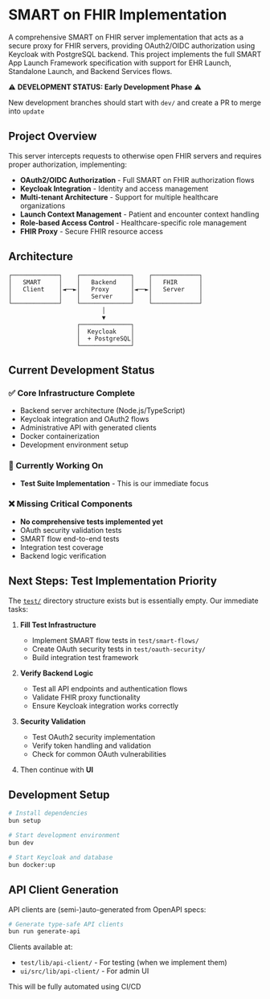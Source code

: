 # SMART on FHIR Implementation

A comprehensive SMART on FHIR server implementation that acts as a secure proxy for FHIR servers, providing OAuth2/OIDC authorization using Keycloak with PostgreSQL backend. This project implements the full SMART App Launch Framework specification with support for EHR Launch, Standalone Launch, and Backend Services flows.

⚠️ **DEVELOPMENT STATUS: Early Development Phase** ⚠️

New development branches should start with `dev/` and create a PR to merge into `update`

## Project Overview

This server intercepts requests to otherwise open FHIR servers and requires proper authorization, implementing:

- **OAuth2/OIDC Authorization** - Full SMART on FHIR authorization flows
- **Keycloak Integration** - Identity and access management
- **Multi-tenant Architecture** - Support for multiple healthcare organizations
- **Launch Context Management** - Patient and encounter context handling
- **Role-based Access Control** - Healthcare-specific role management
- **FHIR Proxy** - Secure FHIR resource access

## Architecture

```
┌─────────────┐    ┌──────────────┐    ┌─────────────┐
│   SMART     │    │   Backend    │    │   FHIR      │
│   Client    │◄──►│   Proxy      │◄──►│   Server    │
│             │    │   Server     │    │             │
└─────────────┘    └──────────────┘    └─────────────┘
                          │
                          ▼
                   ┌──────────────┐
                   │  Keycloak    │
                   │  + PostgreSQL│
                   └──────────────┘
```

## Current Development Status

### ✅ Core Infrastructure Complete

- Backend server architecture (Node.js/TypeScript)
- Keycloak integration and OAuth2 flows
- Administrative API with generated clients
- Docker containerization
- Development environment setup

### 🚧 Currently Working On

- **Test Suite Implementation** - This is our immediate focus

### ❌ Missing Critical Components

- **No comprehensive tests implemented yet**
- OAuth security validation tests
- SMART flow end-to-end tests
- Integration test coverage
- Backend logic verification

## Next Steps: Test Implementation Priority

The [`test/`](test/) directory structure exists but is essentially empty. Our immediate tasks:

1. **Fill Test Infrastructure**

   - Implement SMART flow tests in `test/smart-flows/`
   - Create OAuth security tests in `test/oauth-security/`
   - Build integration test framework
2. **Verify Backend Logic**

   - Test all API endpoints and authentication flows
   - Validate FHIR proxy functionality
   - Ensure Keycloak integration works correctly
3. **Security Validation**

   - Test OAuth2 security implementation
   - Verify token handling and validation
   - Check for common OAuth vulnerabilities
4. Then continue with **UI**

## Development Setup

```bash
# Install dependencies
bun setup

# Start development environment
bun dev

# Start Keycloak and database
bun docker:up
```

## API Client Generation

API clients are (semi-)auto-generated from OpenAPI specs:

```bash
# Generate type-safe API clients
bun run generate-api
```

Clients available at:

- `test/lib/api-client/` - For testing (when we implement them)
- `ui/src/lib/api-client/` - For admin UI

This will be fully automated using CI/CD
